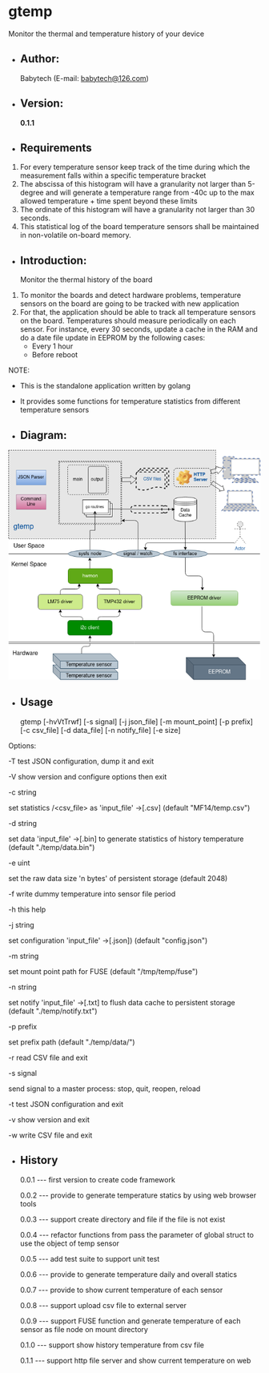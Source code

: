 # gtemp
Monitor the thermal and temperature history of your device

- Author:
  -
  Babytech (E-mail:  babytech@126.com)

- Version:
  -
  **0.1.1**

- Requirements
  -
1. For every temperature sensor keep track of the time during which the measurement falls within a specific temperature bracket
2. The abscissa of this histogram will have a granularity not larger than 5-degree and will generate a temperature range from -40c up to the max allowed temperature + time spent beyond these limits
3. The ordinate of this histogram will have a granularity not larger than 30 seconds.
4. This statistical log of the board temperature sensors shall be maintained in non-volatile on-board memory.

- Introduction:
  -
  Monitor the thermal history of the board
1. To monitor the boards and detect hardware problems, temperature sensors on the board are going to be tracked with new application
2. For that, the application should be able to track all temperature sensors on the board. Temperatures should measure periodically on each sensor.
   For instance, every 30 seconds, update a cache in the RAM and do a date file update in EEPROM by the following cases:
   - Every 1 hour
   - Before reboot

  NOTE:
  - This is the standalone application written by golang
  - It provides some functions for temperature statistics from different temperature sensors

- Diagram:
  -
![](images/gtemp.png)

- Usage
  -
  gtemp [-hvVtTrwf] [-s signal] [-j json_file] [-m mount_point] [-p prefix] [-c csv_file] [-d data_file] [-n notify_file] [-e size]

Options:

-T	test JSON configuration, dump it and exit

-V	show version and configure options then exit

-c string

set statistics <product>/<csv_file> as 'input_file' ->[.csv] (default "MF14/temp.csv")

-d string

set data 'input_file' ->[.bin] to generate statistics of history temperature (default "./temp/data.bin")

-e uint

set the raw data size 'n bytes' of persistent storage <eeprom> (default 2048)

-f	write dummy temperature into sensor file period

-h	this help

-j string

set configuration 'input_file' ->[.json]) (default "config.json")

-m string

set mount point path for FUSE (default "/tmp/temp/fuse")

-n string

set notify 'input_file' ->[.txt] to flush data cache to persistent storage <eeprom> (default "./temp/notify.txt")

-p prefix

set prefix path (default "./temp/data/")

-r	read CSV file and exit

-s signal

send signal to a master process: stop, quit, reopen, reload

-t	test JSON configuration and exit

-v	show version and exit

-w	write CSV file and exit

- History
  -
  0.0.1 --- first version to create code framework

  0.0.2 --- provide to generate temperature statics by using web browser tools

  0.0.3 --- support create directory and file if the file is not exist

  0.0.4 --- refactor functions from pass the parameter of global struct to use the object of temp sensor

  0.0.5 --- add test suite to support unit test

  0.0.6 --- provide to generate temperature daily and overall statics

  0.0.7 --- provide to show current temperature of each sensor

  0.0.8 --- support upload csv file to external server

  0.0.9 --- support FUSE function and generate temperature of each sensor as file node on mount directory

  0.1.0 --- support show history temperature from csv file

  0.1.1 --- support http file server and show current temperature on web

